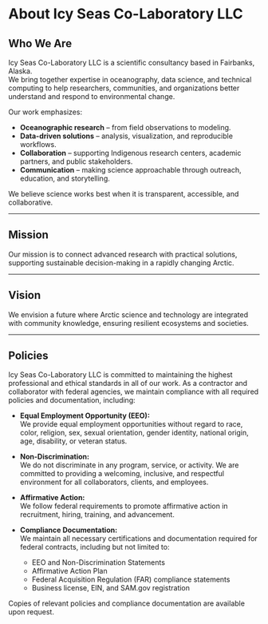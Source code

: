 # About Icy Seas Co-Laboratory LLC

## Who We Are
Icy Seas Co-Laboratory LLC is a scientific consultancy based in Fairbanks, Alaska.  
We bring together expertise in oceanography, data science, and technical computing to help researchers, communities, and organizations better understand and respond to environmental change.  

Our work emphasizes:
- **Oceanographic research** – from field observations to modeling.
- **Data-driven solutions** – analysis, visualization, and reproducible workflows.
- **Collaboration** – supporting Indigenous research centers, academic partners, and public stakeholders.
- **Communication** – making science approachable through outreach, education, and storytelling.

We believe science works best when it is transparent, accessible, and collaborative.

---

## Mission
Our mission is to connect advanced research with practical solutions, supporting sustainable decision-making in a rapidly changing Arctic.

---

## Vision
We envision a future where Arctic science and technology are integrated with community knowledge, ensuring resilient ecosystems and societies.

---

## Policies

Icy Seas Co-Laboratory LLC is committed to maintaining the highest professional and ethical standards in all of our work. As a contractor and collaborator with federal agencies, we maintain compliance with all required policies and documentation, including:

- **Equal Employment Opportunity (EEO):**  
  We provide equal employment opportunities without regard to race, color, religion, sex, sexual orientation, gender identity, national origin, age, disability, or veteran status.  

- **Non-Discrimination:**  
  We do not discriminate in any program, service, or activity. We are committed to providing a welcoming, inclusive, and respectful environment for all collaborators, clients, and employees.  

- **Affirmative Action:**  
  We follow federal requirements to promote affirmative action in recruitment, hiring, training, and advancement.  

- **Compliance Documentation:**  
  We maintain all necessary certifications and documentation required for federal contracts, including but not limited to:
  - EEO and Non-Discrimination Statements
  - Affirmative Action Plan
  - Federal Acquisition Regulation (FAR) compliance statements
  - Business license, EIN, and SAM.gov registration  

Copies of relevant policies and compliance documentation are available upon request.
